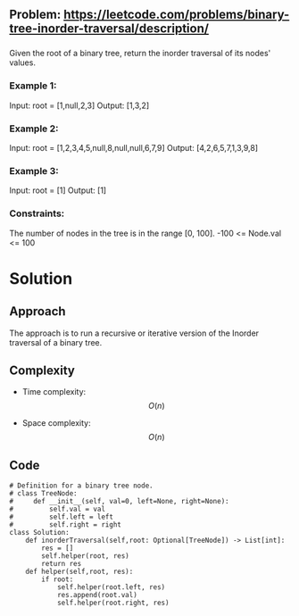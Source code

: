 ## Problem: https://leetcode.com/problems/binary-tree-inorder-traversal/description/
### 
Given the root of a binary tree, return the inorder traversal of its nodes' values.

### Example 1:
Input: root = [1,null,2,3]
Output: [1,3,2]

### Example 2:
Input: root = [1,2,3,4,5,null,8,null,null,6,7,9]
Output: [4,2,6,5,7,1,3,9,8]

### Example 3:
Input: root = [1]
Output: [1]

### Constraints:
The number of nodes in the tree is in the range [0, 100].
-100 <= Node.val <= 100

# Solution

## Approach
The approach is to run a recursive or iterative version of the Inorder traversal of a binary tree.

## Complexity
- Time complexity:
$$O(n)$$

- Space complexity:
$$O(n)$$

## Code
```python3 []
# Definition for a binary tree node.
# class TreeNode:
#     def __init__(self, val=0, left=None, right=None):
#         self.val = val
#         self.left = left
#         self.right = right
class Solution:
    def inorderTraversal(self,root: Optional[TreeNode]) -> List[int]:
        res = []
        self.helper(root, res)
        return res
    def helper(self,root, res):
        if root:
            self.helper(root.left, res)
            res.append(root.val)
            self.helper(root.right, res)
```
